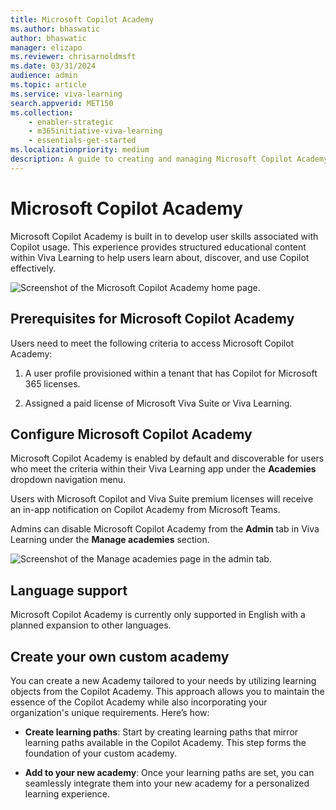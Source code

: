 ```yaml
---
title: Microsoft Copilot Academy
ms.author: bhaswatic
author: bhaswatic
manager: elizapo
ms.reviewer: chrisarnoldmsft
ms.date: 03/31/2024
audience: admin
ms.topic: article
ms.service: viva-learning
search.appverid: MET150
ms.collection: 
    - enabler-strategic
    - m365initiative-viva-learning
    - essentials-get-started
ms.localizationpriority: medium
description: A guide to creating and managing Microsoft Copilot Academy 
---
```




# Microsoft Copilot Academy 

Microsoft Copilot Academy is built in to develop user skills associated with Copilot usage. This experience provides structured educational content within Viva Learning to help users learn about, discover, and use Copilot effectively.  

![Screenshot of the Microsoft Copilot Academy home page.](../media/learning/academy-copilot-home-page.png)

## Prerequisites for Microsoft Copilot Academy

Users need to meet the following criteria to access Microsoft Copilot Academy:

1. A user profile provisioned within a tenant that has Copilot for Microsoft 365 licenses.  

2. Assigned a paid license of  Microsoft Viva Suite or Viva Learning.  

## Configure Microsoft Copilot Academy

Microsoft Copilot Academy is enabled by default and discoverable for users who meet the criteria within their Viva Learning app under the **Academies** dropdown navigation menu.

Users with Microsoft Copilot and Viva Suite premium licenses will receive an in-app notification on Copilot Academy from Microsoft Teams.

Admins can disable Microsoft Copilot Academy from the **Admin** tab in Viva Learning under the **Manage academies** section. 

![Screenshot of the Manage academies page in the admin tab.](../media/learning/academy-copilot-admin.png)

## Language support 

Microsoft Copilot Academy is currently only supported in English with a planned expansion to other languages. 

## Create your own custom academy

You can create a new Academy tailored to your needs by utilizing learning objects from the Copilot Academy. This approach allows you to maintain the essence of the Copilot Academy while also incorporating your organization's unique requirements. Here’s how: 

- **Create learning paths**: Start by creating learning paths that mirror learning paths available in the Copilot Academy. This step forms the foundation of your custom academy. 

- **Add to your new academy**: Once your learning paths are set, you can seamlessly integrate them into your new academy for a personalized learning experience. 
